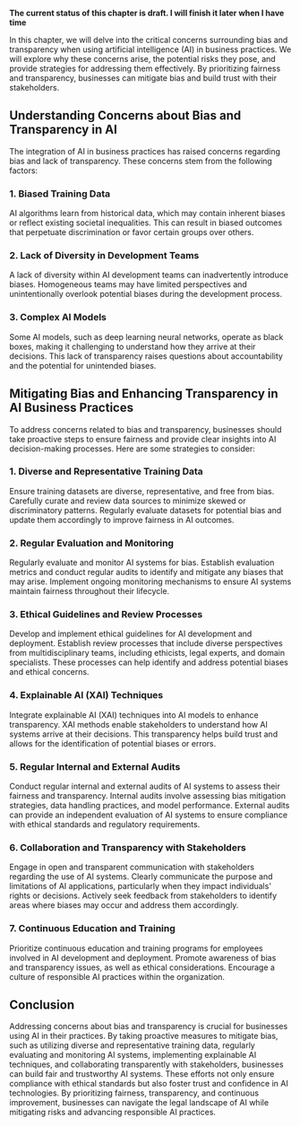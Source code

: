 **The current status of this chapter is draft. I will finish it later when I have time**

In this chapter, we will delve into the critical concerns surrounding bias and transparency when using artificial intelligence (AI) in business practices. We will explore why these concerns arise, the potential risks they pose, and provide strategies for addressing them effectively. By prioritizing fairness and transparency, businesses can mitigate bias and build trust with their stakeholders.

Understanding Concerns about Bias and Transparency in AI
--------------------------------------------------------

The integration of AI in business practices has raised concerns regarding bias and lack of transparency. These concerns stem from the following factors:

### 1. Biased Training Data

AI algorithms learn from historical data, which may contain inherent biases or reflect existing societal inequalities. This can result in biased outcomes that perpetuate discrimination or favor certain groups over others.

### 2. Lack of Diversity in Development Teams

A lack of diversity within AI development teams can inadvertently introduce biases. Homogeneous teams may have limited perspectives and unintentionally overlook potential biases during the development process.

### 3. Complex AI Models

Some AI models, such as deep learning neural networks, operate as black boxes, making it challenging to understand how they arrive at their decisions. This lack of transparency raises questions about accountability and the potential for unintended biases.

Mitigating Bias and Enhancing Transparency in AI Business Practices
-------------------------------------------------------------------

To address concerns related to bias and transparency, businesses should take proactive steps to ensure fairness and provide clear insights into AI decision-making processes. Here are some strategies to consider:

### 1. Diverse and Representative Training Data

Ensure training datasets are diverse, representative, and free from bias. Carefully curate and review data sources to minimize skewed or discriminatory patterns. Regularly evaluate datasets for potential bias and update them accordingly to improve fairness in AI outcomes.

### 2. Regular Evaluation and Monitoring

Regularly evaluate and monitor AI systems for bias. Establish evaluation metrics and conduct regular audits to identify and mitigate any biases that may arise. Implement ongoing monitoring mechanisms to ensure AI systems maintain fairness throughout their lifecycle.

### 3. Ethical Guidelines and Review Processes

Develop and implement ethical guidelines for AI development and deployment. Establish review processes that include diverse perspectives from multidisciplinary teams, including ethicists, legal experts, and domain specialists. These processes can help identify and address potential biases and ethical concerns.

### 4. Explainable AI (XAI) Techniques

Integrate explainable AI (XAI) techniques into AI models to enhance transparency. XAI methods enable stakeholders to understand how AI systems arrive at their decisions. This transparency helps build trust and allows for the identification of potential biases or errors.

### 5. Regular Internal and External Audits

Conduct regular internal and external audits of AI systems to assess their fairness and transparency. Internal audits involve assessing bias mitigation strategies, data handling practices, and model performance. External audits can provide an independent evaluation of AI systems to ensure compliance with ethical standards and regulatory requirements.

### 6. Collaboration and Transparency with Stakeholders

Engage in open and transparent communication with stakeholders regarding the use of AI systems. Clearly communicate the purpose and limitations of AI applications, particularly when they impact individuals' rights or decisions. Actively seek feedback from stakeholders to identify areas where biases may occur and address them accordingly.

### 7. Continuous Education and Training

Prioritize continuous education and training programs for employees involved in AI development and deployment. Promote awareness of bias and transparency issues, as well as ethical considerations. Encourage a culture of responsible AI practices within the organization.

Conclusion
----------

Addressing concerns about bias and transparency is crucial for businesses using AI in their practices. By taking proactive measures to mitigate bias, such as utilizing diverse and representative training data, regularly evaluating and monitoring AI systems, implementing explainable AI techniques, and collaborating transparently with stakeholders, businesses can build fair and trustworthy AI systems. These efforts not only ensure compliance with ethical standards but also foster trust and confidence in AI technologies. By prioritizing fairness, transparency, and continuous improvement, businesses can navigate the legal landscape of AI while mitigating risks and advancing responsible AI practices.
